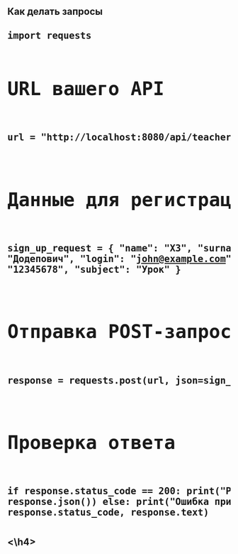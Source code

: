 <h2>Как делать запросы<h2\><h4>
<div class="highlight highlight-source-shell notranslate position-relative overflow-auto" dir="auto"><pre>import requests

# URL вашего API
url = "http://localhost:8080/api/teacher/sign-up"

# Данные для регистрации
sign_up_request = {
    "name": "ХЗ",
    "surname": "Абый",
    "fathername": "Додепович",
    "login": "john@example.com",
    "password": "12345678",
    "subject": "Урок"
}

# Отправка POST-запроса
response = requests.post(url, json=sign_up_request)

# Проверка ответа
if response.status_code == 200:
    print("Регистрация прошла успешно:", response.json())
else:
    print("Ошибка при регистрации:", response.status_code, response.text)
</pre></div><\h4>
